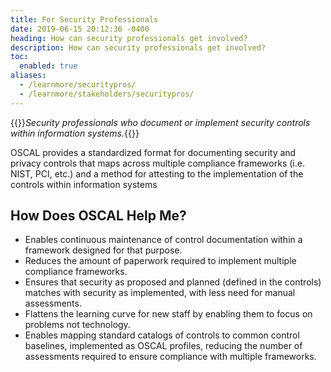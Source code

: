 ```yaml
---
title: For Security Professionals
date: 2019-06-15 20:12:36 -0400
heading: How can security professionals get involved?
description: How can security professionals get involved?
toc:
  enabled: true
aliases:
  - /learnmore/securitypros/
  - /learnmore/stakeholders/securitypros/
---
```


{{<callout>}}*Security professionals who document or implement security controls within information systems.*{{</callout>}}

OSCAL provides a standardized format for documenting security and privacy controls that maps across multiple compliance frameworks (i.e. NIST, PCI, etc.) and a method for attesting to the implementation of the controls within information systems

## How Does OSCAL Help Me?

- Enables continuous maintenance of control documentation within a framework designed for that purpose.
- Reduces the amount of paperwork required to implement multiple compliance frameworks.
- Ensures that security as proposed and planned (defined in the controls) matches with security as implemented, with less need for manual assessments.
- Flattens the learning curve for new staff by enabling them to focus on problems not technology.
- Enables mapping standard catalogs of controls to common control baselines, implemented as OSCAL profiles, reducing the number of assessments required to ensure compliance with multiple frameworks.
